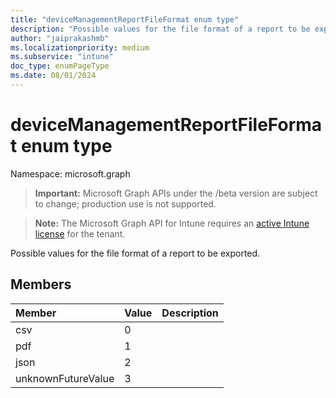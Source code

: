 ```yaml
---
title: "deviceManagementReportFileFormat enum type"
description: "Possible values for the file format of a report to be exported."
author: "jaiprakashmb"
ms.localizationpriority: medium
ms.subservice: "intune"
doc_type: enumPageType
ms.date: 08/01/2024
---
```


# deviceManagementReportFileFormat enum type

Namespace: microsoft.graph

> **Important:** Microsoft Graph APIs under the /beta version are subject to change; production use is not supported.

> **Note:** The Microsoft Graph API for Intune requires an [active Intune license](https://go.microsoft.com/fwlink/?linkid=839381) for the tenant.

Possible values for the file format of a report to be exported.

## Members
|Member|Value|Description|
|:---|:---|:---|
|csv|0||
|pdf|1||
|json|2||
|unknownFutureValue|3||

